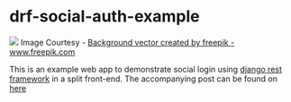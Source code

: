 # drf-social-auth-example
![](https://res.cloudinary.com/practicaldev/image/fetch/s--Dgn01vTd--/c_imagga_scale,f_auto,fl_progressive,h_420,q_auto,w_1000/https://dev-to-uploads.s3.amazonaws.com/i/4d14hq0mcvji1pm53yx4.png)
Image Courtesy - <a href='https://www.freepik.com/vectors/background'>Background vector created by freepik - www.freepik.com</a>  

This is an example web app to demonstrate social login using [django rest framework](https://www.django-rest-framework.org/) in a split front-end.
The accompanying post can be found on [here](https://dev.to/killdozerx2/social-login-using-django-rest-framework-and-oauth2)